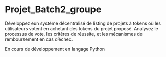 # Projet_Batch2_groupe

Développez eun système décentralisé de listing de projets à tokens où les utilisateurs votent en achetant des tokens du projet proposé. Analysez le processus de vote, les critères de réussite, et les mécanismes de remboursement en cas d’échec.




En cours de développement en langage Python
